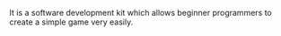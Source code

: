 It is a software development kit which allows beginner programmers to create a simple game very easily.